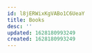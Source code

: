 ```yaml
---
id: l8jERWixKgVABo1C6UeaY
title: Books
desc: ''
updated: 1628180993249
created: 1628180993249
---
```


